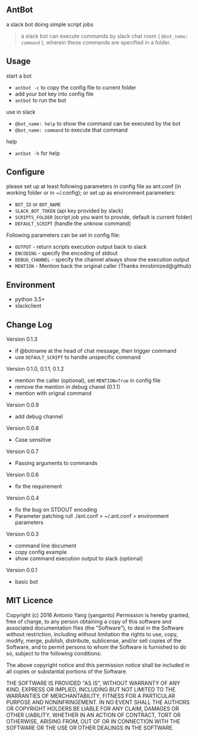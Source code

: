 AntBot
---
a slack bot doing simple script jobs
> a slack bot can execute commands by slack chat room ( `@bot_name: command` ), 
> wherein these commands are specified in a folder.



Usage
---
start a bot
- `antbot -c` to copy the config file to current folder
- add your bot key into config file
- `antbot` to run the bot  

use in slack
- `@bot_name: help` to show the command can be executed by the bot
- `@bot_name: command` to execute that command

help
- `antbot -h` for help

Configure
---
please set up at least following parameters in config file as ant.conf (in working folder or in ~/.config);
or set up as environment parameters: 
- `BOT_ID` or `BOT_NAME`
- `SLACK_BOT_TOKEN` (api key provided by slack)
- `SCRIPTS_FOLDER` (script job you want to provide, default is current folder)
- `DEFAULT_SCRIPT` (handle the unknow command)

Following parameters can be set in config file:
- `OUTPUT` - return scripts execution output back to slack
- `ENCODING` - specify the encoding of stdout
- `DEBUG_CHANNEL` - specify the channel always show the execution output
- `MENTION` - Mention back the original caller (Thanks imrobinized@github)

Environment
---
- python 3.5+
- slackclient 

Change Log
---
Version 0.1.3
- if @botname at the head of chat message, then trigger command
- use `DEFAULT_SCRIPT` to handle unspecific command

Version 0.1.0, 0.1.1, 0.1.2
- mention the caller (optional), set `MENTION=True` in config file
- remove the mention in debug chanel (0.1.1)
- mention with orignal command

Version 0.0.9
- add debug channel

Version 0.0.8
- Case sensitive 

Version 0.0.7
- Passing arguments to commands

Version 0.0.6
- fix the requirement

Version 0.0.4
- fix the bug on STDOUT encoding
- Parameter patching rull ./ant.conf > ~/.ant.conf > environment parameters

Version 0.0.3
- command line document
- copy config example
- show command execution output to slack (optional)

Version 0.0.1
- basic bot


MIT Licence
---
Copyright (c) 2016 Antonio Yang (yanganto) Permission is hereby granted, free of charge, to any person obtaining a copy of this software and associated documentation files (the "Software"), to deal in the Software without restriction, including without limitation the rights to use, copy, modify, merge, publish, distribute, sublicense, and/or sell copies of the Software, and to permit persons to whom the Software is furnished to do so, subject to the following conditions:

The above copyright notice and this permission notice shall be included in all copies or substantial portions of the Software.

THE SOFTWARE IS PROVIDED "AS IS", WITHOUT WARRANTY OF ANY KIND, EXPRESS OR IMPLIED, INCLUDING BUT NOT LIMITED TO THE WARRANTIES OF MERCHANTABILITY, FITNESS FOR A PARTICULAR PURPOSE AND NONINFRINGEMENT. IN NO EVENT SHALL THE AUTHORS OR COPYRIGHT HOLDERS BE LIABLE FOR ANY CLAIM, DAMAGES OR OTHER LIABILITY, WHETHER IN AN ACTION OF CONTRACT, TORT OR OTHERWISE, ARISING FROM, OUT OF OR IN CONNECTION WITH THE SOFTWARE OR THE USE OR OTHER DEALINGS IN THE SOFTWARE.
